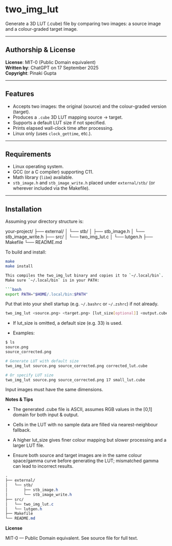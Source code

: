 # two_img_lut

Generate a 3D LUT (.cube) file by comparing two images: a source image and a colour-graded target image.

---

## Authorship & License

**License**: MIT-0 (Public Domain equivalent)  
**Written by**: ChatGPT on 17 September 2025  
**Copyright**: Pinaki Gupta

---

## Features

- Accepts two images: the original (source) and the colour-graded version (target).  
- Produces a `.cube` 3D LUT mapping source → target.  
- Supports a default LUT size if not specified.  
- Prints elapsed wall-clock time after processing.  
- Linux only (uses `clock_gettime`, etc.).

---

## Requirements

- Linux operating system.  
- GCC (or a C compiler) supporting C11.  
- Math library (`libm`) available.  
- `stb_image.h` and `stb_image_write.h` placed under `external/stb/` (or wherever included via the Makefile).

---

## Installation

Assuming your directory structure is:

your-project/
├── external/
│ └── stb/
│ ├── stb_image.h
│ └── stb_image_write.h
├── src/
│ └── two_img_lut.c
│ └── lutgen.h
├── Makefile
└── README.md

To build and install:

```bash
make
make install

This compiles the two_img_lut binary and copies it to `~/.local/bin`.
Make sure `~/.local/bin` is in your PATH:

```bash
export PATH="$HOME/.local/bin:$PATH"
```

Put that into your shell startup (e.g. `~/.bashrc` or `~/.zshrc`) if not already.

```bash
two_img_lut <source.png> <target.png> [lut_size[optional]] <output.cube>
```

- If lut_size is omitted, a default size (e.g. 33) is used.

- Examples:

```bash
$ ls
source.png
source_corrected.png

# Generate LUT with default size
two_img_lut source.png source_corrected.png corrected_lut.cube

# Or specify LUT size
two_img_lut source.png source_corrected.png 17 small_lut.cube
```

Input images must have the same dimensions.

**Notes & Tips**

- The generated .cube file is ASCII, assumes RGB values in the [0,1] domain for both input & output.

- Cells in the LUT with no sample data are filled via nearest-neighbour fallback.

- A higher lut_size gives finer colour mapping but slower processing and a larger LUT file.

- Ensure both source and target images are in the same colour space/gamma curve before generating the LUT; mismatched gamma can lead to incorrect results.

```css
.
├── external/
│   └── stb/
│       ├── stb_image.h
│       └── stb_image_write.h
├── src/
│   └── two_img_lut.c
│   └── lutgen.h
├── Makefile
└── README.md
```

**License**

MIT-0 — Public Domain equivalent. See source file for full text.

